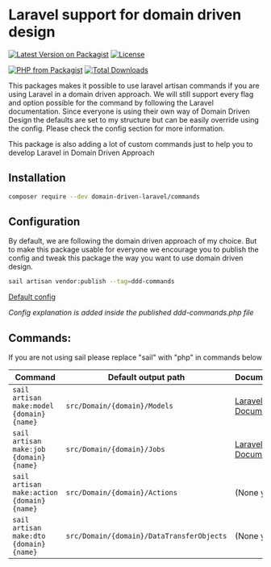 # Laravel support for domain driven design
[![Latest Version on Packagist](https://img.shields.io/packagist/v/domain-driven-laravel/commands.svg?style=for-the-badge)](https://packagist.org/packages/domain-driven-laravel/commands)
[![License](https://img.shields.io/github/license/domain-driven-laravel/commands?style=for-the-badge)](https://github.com/domain-driven-laravel/commands/blob/main/LICENSE.md)

[![PHP from Packagist](https://img.shields.io/packagist/php-v/domain-driven-laravel/commands?style=flat-square)](https://packagist.org/packages/domain-driven-laravel/commands)
[![Total Downloads](https://img.shields.io/packagist/dt/domain-driven-laravel/commands.svg?style=flat-square)](https://packagist.org/packages/domain-driven-laravel/commands)

This packages makes it possible to use laravel artisan commands if you are using Laravel in a domain driven approach.
We will still support every flag and option possible for the command by following the Laravel documentation. Since everyone is using their own way of Domain Driven Design the defaults are set to my structure but can be easily override using the config. Please check the config section for more information.

This package is also adding a lot of custom commands just to help you to develop Laravel in Domain Driven Approach

## Installation
```bash
composer require --dev domain-driven-laravel/commands
```

## Configuration
By default, we are following the domain driven approach of my choice. But to make this package usable for everyone we encourage you to publish the config and tweak this package the way you want to use domain driven design.
```bash
sail artisan vendor:publish --tag=ddd-commands
```
[Default config](https://github.com/domain-driven-laravel/commands/blob/main/src/config/ddd-commands.php)

_Config explanation is added inside the published ddd-commands.php file_

## Commands:
If you are not using sail please replace "sail" with "php" in commands below

| Command                                    | Default output path                       | Documentation                                                              |
|--------------------------------------------|-------------------------------------------|----------------------------------------------------------------------------|
| `sail artisan make:model {domain} {name}`  | `src/Domain/{domain}/Models`              | [Laravel Documentation](https://laravel.com/docs/8.x/eloquent)             |
| `sail artisan make:job {domain} {name}`    | `src/Domain/{domain}/Jobs`                | [Laravel Documentation](https://laravel.com/docs/8.x/queues#creating-jobs) |
| `sail artisan make:action {domain} {name}` | `src/Domain/{domain}/Actions`             | (None yet)                                                                 |
| `sail artisan make:dto {domain} {name}`    | `src/Domain/{domain}/DataTransferObjects` | (None yet)                                                                 |
